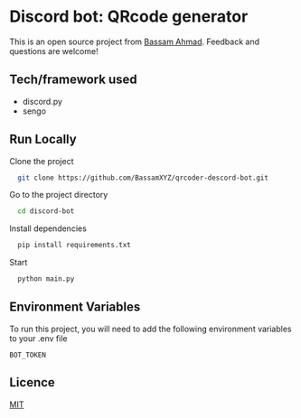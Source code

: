 # Discord bot: QRcode generator

This is an open source project from [Bassam Ahmad](http://bassamahmad.netlify.app). Feedback and questions are welcome!

## Tech/framework used

- discord.py
- sengo

## Run Locally

Clone the project

```bash
  git clone https://github.com/BassamXYZ/qrcoder-descord-bot.git
```

Go to the project directory

```bash
  cd discord-bot
```

Install dependencies

```bash
  pip install requirements.txt
```

Start

```bash
  python main.py
```

## Environment Variables

To run this project, you will need to add the following environment variables to your .env file

`BOT_TOKEN`

## Licence

[MIT](https://choosealicense.com/licenses/mit)
